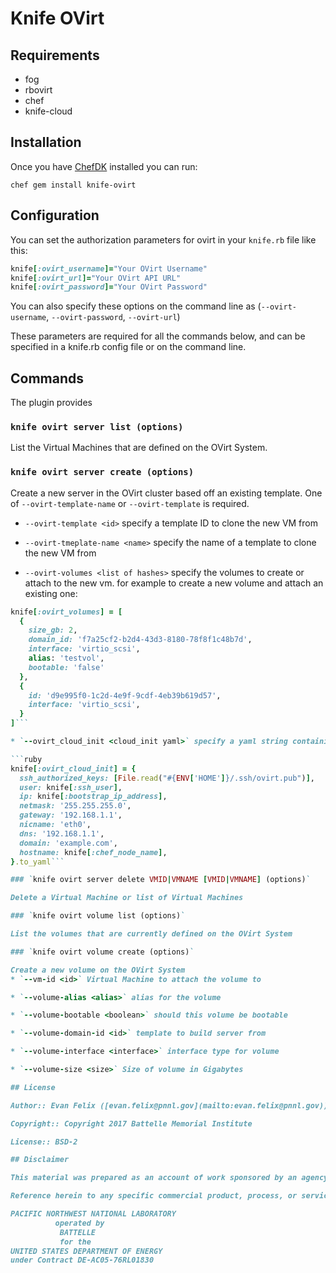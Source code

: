 # Knife OVirt

## Requirements
 * fog
 * rbovirt
 * chef
 * knife-cloud

## Installation

Once you have [ChefDK](https://downloads.chef.io/chefdk) installed you can run:

`chef gem install knife-ovirt`

## Configuration

You can set the authorization parameters for ovirt in your `knife.rb` file like this:

```ruby
knife[:ovirt_username]="Your OVirt Username"
knife[:ovirt_url]="Your OVirt API URL"
knife[:ovirt_password]="Your OVirt Password"
```
You can also specify these options on the command line as (`--ovirt-username`, `--ovirt-password`, `--ovirt-url`)

These parameters are required for all the commands below, and can be specified in a knife.rb config file or on the command line.

## Commands

The plugin provides

### `knife ovirt server list (options)`
List the Virtual Machines that are defined on the OVirt System.


### `knife ovirt server create (options)`
Create a new server in the OVirt cluster based off an existing template. One of `--ovirt-template-name` or `--ovirt-template` is required.

 * `--ovirt-template <id>` specify a template ID to clone the new VM from

 * `--ovirt-tmeplate-name <name>` specify the name of a template to clone the new VM from

 * `--ovirt-volumes <list of hashes>` specify the volumes to create or attach to the new vm. for example to create a new volume and attach an existing one:
 ```ruby
 knife[:ovirt_volumes] = [
   {
     size_gb: 2,
     domain_id: 'f7a25cf2-b2d4-43d3-8180-78f8f1c48b7d',
     interface: 'virtio_scsi',
     alias: 'testvol',
     bootable: 'false'
   },
   {
     id: 'd9e995f0-1c2d-4e9f-9cdf-4eb39b619d57',
     interface: 'virtio_scsi',
   }
 ]```

 * `--ovirt_cloud_init <cloud_init yaml>` specify a yaml string containing the cloud_init data needed to pass to the system.  One method is to do it this way in a the knife.rb config:

 ```ruby
 knife[:ovirt_cloud_init] = {
   ssh_authorized_keys: [File.read("#{ENV['HOME']}/.ssh/ovirt.pub")],
   user: knife[:ssh_user],
   ip: knife[:bootstrap_ip_address],
   netmask: '255.255.255.0',
   gateway: '192.168.1.1',
   nicname: 'eth0',
   dns: '192.168.1.1',
   domain: 'example.com',
   hostname: knife[:chef_node_name],
 }.to_yaml```

### `knife ovirt server delete VMID|VMNAME [VMID|VMNAME] (options)`

Delete a Virtual Machine or list of Virtual Machines

### `knife ovirt volume list (options)`

List the volumes that are currently defined on the OVirt System

### `knife ovirt volume create (options)`

Create a new volume on the OVirt System
 * `--vm-id <id>` Virtual Machine to attach the volume to

 * `--volume-alias <alias>` alias for the volume

 * `--volume-bootable <boolean>` should this volume be bootable

 * `--volume-domain-id <id>` template to build server from

 * `--volume-interface <interface>` interface type for volume

 * `--volume-size <size>` Size of volume in Gigabytes

## License

Author:: Evan Felix ([evan.felix@pnnl.gov](mailto:evan.felix@pnnl.gov))

Copyright:: Copyright 2017 Battelle Memorial Institute

License:: BSD-2

## Disclaimer

This material was prepared as an account of work sponsored by an agency of the United States Government.  Neither the United States Government nor the United States Department of Energy, nor Battelle, nor any of their employees, nor any jurisdiction or organization that has cooperated in the development of these materials, makes any warranty, express or implied, or assumes any legal liability or responsibility for the accuracy, completeness, or usefulness or any information, apparatus, product, software, or process disclosed, or represents that its use would not infringe privately owned rights.

Reference herein to any specific commercial product, process, or service by trade name, trademark, manufacturer, or otherwise does not necessarily constitute or imply its endorsement, recommendation, or favoring by the United States Government or any agency thereof, or Battelle Memorial Institute. The views and opinions of authors expressed herein do not necessarily state or reflect those of the United States Government or any agency thereof.

PACIFIC NORTHWEST NATIONAL LABORATORY
           operated by
            BATTELLE
            for the
UNITED STATES DEPARTMENT OF ENERGY
 under Contract DE-AC05-76RL01830
